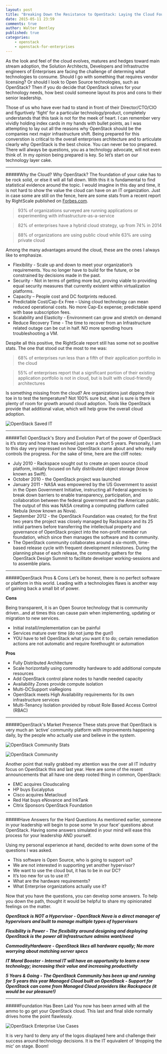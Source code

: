 ```yaml
---
layout: post
title: "Breaking Down the Resistance to OpenStack: Laying the Cloud Foundation"
date: 2015-05-11 23:59
comments: true
author: Walter Bentley
published: true
categories:
    - openstack
    - openstack-for-enterprises 
---
```


As the look and feel of the cloud evolves, matures and hedges toward main stream adoption, the Solution Architects, Developers and Infrastructre engineers of Enterprises are facing the challenge of determing what technologies to consume.  Should I go with something that requires vendor licensing? Or should I look to Open Source technologies, such as OpenStack?  Then if you do decide that OpenStack solves for your technology needs, how best could someone layout its pros and cons to their senior leadership.  

Those of us who have ever had to stand in front of their Director/CTO/CIO and figurtively 'fight' for a particular technology/product, completely understands that this task is not for the meek of heart.  I can remember very vividly holding index cards in my hands with bullet points, as I was attempting to lay out all the reasons why OpenStack should be the companies next major infrastructure shift.  Being prepared for this converstion is critical to the overall enterprises architecture and to articulate clearly why OpenStack is the best choice.  You can never be too prepared.  There will always be questions, you as a technology advocate, will not even think of.  In my opinion being prepared is key.  So let’s start on our technology layer cake.

---
#####Why the Cloud? Why OpenStack?
The foundation of your cake has to be rock solid, or else it will all fall down.  With this it is fundamental to find statistical evidence around the topic.  I would imagine in this day and time, it is not hard to show the value the cloud can have on an IT organization.  Just in case some are still on the fence, here are some stats from a recent report by RightScale published on [Forbes.com](http://www.forbes.com/sites/benkepes/2015/03/04/new-stats-from-the-state-of-cloud-report).

>93% of organizations surveyed are running applications or experimenting with infrastructure-as-a-service

>82% of enterprises have a hybrid cloud strategy, up from 74% in 2014

>88% of organizations are using public cloud while 63% are using private cloud

Among the many advantages around the cloud, these are the ones I always like to emphasize.

* Flexibility - Scale up and down to meet your organization’s requirements. You no longer have to build for the future, or be constrained by decisions made in the past.
* Security - Not in terms of getting more but, proving viable to providing equal security measures that currently existent within virtualization platforms.
* Capacity – People cost and DC footprints reduced.
* Predictable Cost/Cap-Ex Free – Using cloud technology can mean reduced operational costs. No more Cap-Ex expense; predictable spend with base subscription fees.
* Scalability and Elasticity - Environment can grow and stretch on demand
* Reduce Recovery Time - The time to recover from an Infrastructure related outage can be cut in half. NO more spending hours troubleshooting a VM.

Despite all this positive, the RightScale report still has some not so positive stats.  The one that stood out the most to me was:

>68% of enterprises run less than a fifth of their application portfolio in the cloud

>55% of enterprises report that a significant portion of their existing application portfolio is not in cloud, but is built with cloud-friendly architectures

Is something missing from the cloud? Are organizations just dipping their toe in to test the temperature?  Not 100% sure but, what is sure is there is plenty of room for growth around cloud adoption.  Tools like OpenStack provide that additional value, which will help grow the overall cloud adoption.

![OpenStack Saved IT](http://www.hitchnyc.com/content/images/2015/05/Slide07.jpg)

---
#####Tell OpenStack's Story and Evolution
Part of the power of OpenStack is it’s story and how it has evolved just over a short 5 years.  Personally, I am to this day very impressed on how OpenStack came about and who really controls the progress.  For the sake of time, here are the cliff notes:

* July 2010 - Rackspace sought out to create an open source cloud platform, initially focused on fully distributed object storage (know known as Swift).
* October 2010 - the OpenStack project was launched
* January 2011 - NASA was empowered by the US Government to assist in the Open Government Initiative, instructing all Federal agencies to break down barriers to enable transparency, participation, and collaboration between the federal government and the American public.  The output of this was NASA creating a computing platform called Nebula (know known as Nova).
* September 2012 - the OpenStack Foundation was created; for the first two years the project was closely managed by Rackspace and its 25 initial partners before transferring the intellectual property and governance of OpenStack project into the non-profit member run foundation, which since then manages the software and its community.
* The OpenStack community collaborates around a six-month, time-based release cycle with frequent development milestones. During the planning phase of each release, the community gathers for the OpenStack Design Summit to facilitate developer working-sessions and to assemble plans.

---
#####OpenStack Pros & Cons
Let’s be honest, there is no perfect software or platform in this world.  Leading with a technologies flaws is another way of gaining back a small bit of power.  

**Cons**

Being transparent, it is an Open Source technology that is community driven…and at times this can cause pain when implementing, updating or migration to new services.

* Initial install/implementation can be painful
* Services mature over time (do not jump the gun!)
* YOU have to tell OpenStack what you want it to do; certain remediation actions are not automatic and require forethought or automation

**Pros**

* Fully Distributed Architecture
* Scale horizontally using commodity hardware to add additional compute resources
* Add OpenStack control plane nodes to handle needed capacity
* Availability Zones provide compute isolation
* Multi-DCSupport viaRegions
* OpenStack meets High Availability requirements for its own infrastructure services
* Multi-Tenancy Isolation provided by robust Role Based Access Control (RBAC)

---
#####OpenStack's Market Presence
These stats prove that OpenStack is very much an ‘active’ community platform with improvements happening daily, by the people who actually use and believe in the system.

![OpenStack Community Stats](http://www.hitchnyc.com/content/images/2015/05/Slide17.jpg)

![OpenStack Community](http://www.hitchnyc.com/content/images/2015/05/Slide18.jpg)

Another point that really grabbed my attention was the over all IT industry focus on OpenStack this and last year.  Here are some of the resent announcements that all have one deep rooted thing in common, OpenStack:

* EMC acquires Cloudscaling
* HP buys Eucalyptus
* Cisco acquires Metacloud
* Red Hat buys eNovance and InkTank
* Citrix Sponsors OpenStack Foundation

---
#####Have Answers for the Hard Questions
As mentioned earlier, someone in your leadership will begin to pose some ‘in your face’ questions about OpenStack.  Having some answers simulated in your mind will ease this process for your leadership AND yourself.

Using my personal experience at hand, decided to write down some of the questions I was asked.

* This software is Open Source, who is going to support us?
* We are not interested in supporting yet another hypervisor?
* We want to use the cloud but, it has to be in our DC?
* It’s too new for us to use it?
* What are the hardware requirements?
* What Enterprise organizations actually use it?

Now that you have the questions, you can develop some answers.  To help you down the path, thought it would be helpful to share my opinionated feelings on the matter.

***OpenStack is NOT a Hypervisor - OpenStack Nova is a direct manager of hypervisors and built to manage multiple types of hypervisors***

***Flexibility is Power - The flexibility around designing and deploying OpenStack is the power all Infrastructure admins want/need***

***CommodityHardware - OpenStack likes all hardware equally; No more worrying about matching server specs***

***IT Moral Booster - Internal IT will have an opportunity to learn a new technology; increasing their value and increasing productivity***

***5 Years & Going - The OpenStack Community has been up and running for 5 years this year
Managed Cloud built on OpenStack - Support for OpenStack can come from Managed Cloud providers like Rackspace (it would be our pleasure!)***

---
#####Foundation Has Been Laid
You now has been armed with all the ammo to go get your OpenStack cloud.  This last and final slide normally drives home the point flawlessly. 

![OpenStack Enterprise Use Cases](http://www.hitchnyc.com/content/images/2015/05/Slide24.jpg)

It is very hard to deny any of the logos displayed here and challenge their success around technology decisions.  It is the IT equivalent of ‘dropping the mic’ on stage.  Boom!